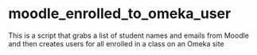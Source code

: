 # moodle_enrolled_to_omeka_user
This is a script that grabs a list of student names and emails from Moodle and then creates users for all enrolled in a class on an Omeka site
